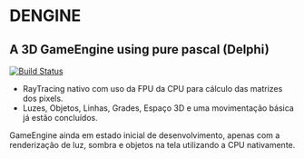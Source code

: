 # DENGINE
## A 3D GameEngine using pure pascal (Delphi) 

[![Build Status](https://travis-ci.org/joemccann/dillinger.svg?branch=master)](https://github.com/TheMu19099/DENGINE)

- RayTracing nativo com uso da FPU da CPU para cálculo das matrizes dos pixels.
- Luzes, Objetos, Linhas, Grades, Espaço 3D e uma movimentação básica já estão concluídos.


GameEngine ainda em estado inicial de desenvolvimento, apenas com a renderização de luz, sombra e objetos na tela utilizando a CPU nativamente.
